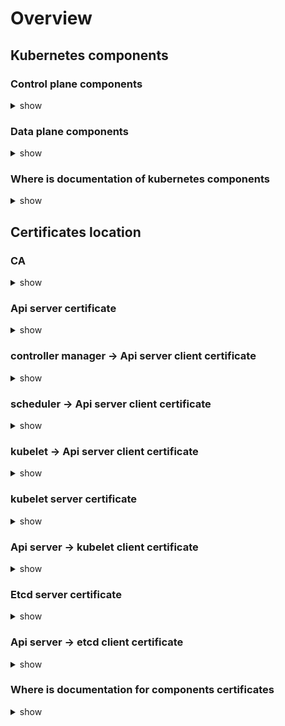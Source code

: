 # Overview 

## Kubernetes components

### Control plane components

<details>
<summary>show</summary>
<p>

apiserver -> etcd (k8s database)

scheduler (assign pod to nodes) -> apiserver

controller manager -> apiserver

</p>
</details>

### Data plane components

<details>
<summary>show</summary>
<p>

apiserver <-> kubelet (run pod and informs api server pod state changes)

apiserver <- kube-proxy (informs services changed)

</p>
</details>

### Where is documentation of kubernetes components

<details>
<summary>show</summary>
<p>

[Kubernetes Components](https://kubernetes.io/docs/concepts/overview/components)

Concepts > Overview > Kubernetes components

</p>
</details>

## Certificates location 

### CA

<details>
<summary>show</summary>
<p>

on master node /etc/kubernetes/pki/ca.crt,key

</p>
</details>

### Api server certificate

<details>
<summary>show</summary>
<p>

on master node /etc/kubernetes/pki/apiserver.crt,key

</p>
</details>

### controller manager -> Api server client certificate

<details>
<summary>show</summary>
<p>

on master node vi /etc/kubernetes/controller-manager.conf (data is in the configuration file)

</p>
</details>

### scheduler -> Api server client certificate

<details>
<summary>show</summary>
<p>

on master node vi /etc/kubernetes/scheduler.conf (data is in the configuration file)

</p>
</details>

### kubelet -> Api server client certificate 

<details>
<summary>show</summary>
<p>

on each node,  vi /etc/kubernetes/kubelet.conf refers to /var/lib/kubelet/pki/kubelet-client-current.pem

</p>
</details>

### kubelet server certificate

<details>
<summary>show</summary>
<p>

on each node, /var/lib/kubelet/pki/kubelet.crt,key

</p>
</details>

### Api server -> kubelet client certificate 

<details>
<summary>show</summary>
<p>

on master node /etc/kubernetes/pki/apiserver-kubelet-client.crt,key

</p>
</details>

### Etcd server certificate

<details>
<summary>show</summary>
<p>

on master node /etc/kubernetes/pki/etcd/server.crt,key

</p>
</details>

### Api server -> etcd client certificate 

<details>
<summary>show</summary>
<p>

on master node /etc/kubernetes/pki/apiserver-etcd-client.crt,key

</p>
</details>

### Where is documentation for components certificates

<details>
<summary>show</summary>
<p>

[PKI certificates and requirements](https://kubernetes.io/docs/setup/best-practices/certificates/)

Getting started > Best practices > PKI certificates and requirements


</p>
</details>
